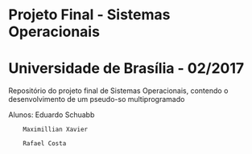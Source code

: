 # Projeto Final - Sistemas Operacionais
# Universidade de Brasília -  02/2017

Repositório do projeto final de Sistemas Operacionais, contendo o desenvolvimento de um pseudo-so multiprogramado

Alunos: Eduardo Schuabb

		Maximillian Xavier

		Rafael Costa
